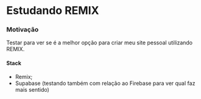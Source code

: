 # Estudando REMIX

### Motivação
Testar para ver se é a melhor opção para criar meu site pessoal utilizando REMIX.


#### Stack
- Remix;
- Supabase (testando também com relação ao Firebase para ver qual faz mais sentido)
